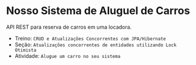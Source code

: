# Nosso Sistema de Aluguel de Carros

API REST para reserva de carros em uma locadora.

* Treino: `CRUD e Atualizações Concorrentes com JPA/Hibernate`
* Seção: `Atualizações concorrentes de entidades utilizando Lock Otimista`
* Atividade: `Alugue um carro no seu sistema`
